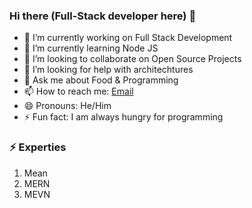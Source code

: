 ### Hi there (Full-Stack developer here) 👋

- 🔭 I’m currently working on Full Stack Development
- 🌱 I’m currently learning Node JS
- 👯 I’m looking to collaborate on Open Source Projects
- 🤔 I’m looking for help with architechtures
- 💬 Ask me about Food & Programming
- 📫 How to reach me: [Email](mailto:3cyber0punk00@gmail.com)
- 😄 Pronouns: He/Him
- ⚡ Fun fact: I am always hungry for programming

### :zap: Experties

1. Mean
2. MERN
3. MEVN


